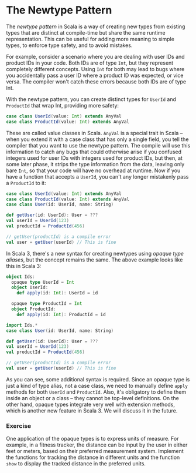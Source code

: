 # The Newtype Pattern

The *newtype pattern* in Scala is a way of creating new types from existing types that are distinct at compile-time 
but share the same runtime representation. 
This can be useful for adding more meaning to simple types, to enforce type safety, and to avoid mistakes.

For  example, consider a scenario where you are dealing with user IDs and product IDs in your code. 
Both IDs are of type `Int`, but they represent  completely different concepts. 
Using `Int` for both may lead to bugs  where you accidentally pass a user ID where a product ID was expected, or vice versa. 
The compiler won't catch these errors because both IDs  are of type Int.

With the newtype pattern, you can create distinct types for `UserId` and `ProductId` that wrap Int, providing more safety:

```scala 3
case class UserId(value: Int) extends AnyVal
case class ProductId(value: Int) extends AnyVal
```

These are called value classes in Scala. `AnyVal` is a special trait in Scala – when you extend it with a case class 
that has only a single field, you tell the compiler that you want to use the newtype pattern. 
The compile will use this information to catch any bugs that could otherwise arise if you confused integers used 
for user IDs with integers used for product IDs, but then, at some later phase, it strips the type information from the data, 
leaving only bare `Int`, so that your code will have no overhead at runtime.
Now if you have a function that accepts a `UserId`, you can't any longer mistakenly pass a `ProductId` to it:

```scala 3
case class UserId(value: Int) extends AnyVal
case class ProductId(value: Int) extends AnyVal
case class User(id: UserId, name: String)

def getUser(id: UserId): User = ???
val userId = UserId(123)
val productId = ProductId(456)

// getUser(productId) is a compile error
val user = getUser(userId) // This is fine
```

In Scala 3, there's a new syntax for creating newtypes using *opaque type aliases*, but the concept remains the same. 
The above example looks like this in Scala 3:

```scala 3
object Ids:
  opaque type UserId = Int
  object UserId:
    def apply(id: Int): UserId = id

  opaque type ProductId = Int
  object ProductId:
    def apply(id: Int): ProductId = id

import Ids.*
case class User(id: UserId, name: String)

def getUser(id: UserId): User = ???
val userId = UserId(123)
val productId = ProductId(456)

// getUser(productId) is a compile error
val user = getUser(userId) // This is fine
```

As you can see, some additional syntax is required. 
Since an opaque type is just a kind of type alias, not a case class, we need to manually define `apply` methods 
for both `UserId` and `ProductId`. 
Also, it's obligatory to define them inside an object or a class – they cannot be top-level definitions. 
On the other hand, opaque types integrate very well with extension methods, which is another new feature in Scala 3. 
We will discuss it in the future.

### Exercise 

One application of the opaque types is to express units of measure. 
For example, in a fitness tracker, the distance can be input by the user in either feet or meters, 
based on their preferred measurement system.
Implement the functions for tracking the distance in different units and the function `show` to display 
the tracked distance in the preferred units. 
